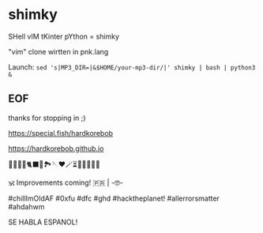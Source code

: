 # shimky

SHell vIM tKinter pYthon = shimky

"vim" clone wirtten in pnk.lang


Launch: `sed 's|MP3_DIR=|&$HOME/your-mp3-dir/|' shimky | bash | python3 &`

## EOF

thanks for stopping in ;)

https://special.fish/hardkorebob

https://hardkorebob.github.io


🐡🐧🐍🐚🐈‍⬛🦤🏞🪡♥️🪄⏳️🎲🎯🧩🏅🎉

🕉 Improvements coming! 🇵🇷 | -🤓-

#chillImOldAF #0xfu #dfc #ghd #hacktheplanet! #allerrorsmatter #ahdahwm

SE HABLA ESPANOL!
